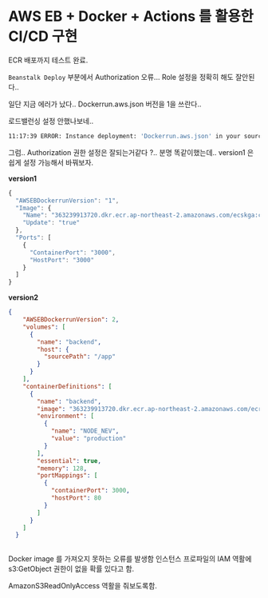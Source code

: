 # AWS EB + Docker + Actions 를 활용한 CI/CD 구현 

ECR 배포까지 테스트 완료.

`Beanstalk Deploy` 부분에서 Authorization 오류...
Role 설정을 정확히 해도 잘안된다..

일단 지금 에러가 났다..
Dockerrun.aws.json 버전을 1을 쓰란다..

로드밸런싱 설정 안했나보네..

```sh
11:17:39 ERROR: Instance deployment: 'Dockerrun.aws.json' in your source bundle specifies an unsupported version. Elastic Beanstalk only supports version 1 for non compose app and version 3 for compose app. The deployment failed.
```

그럼.. Authorization 권한 설정은 잘되는거같다 ?.. 분명 똑같이했는데.. 
version1 은 쉽게 설정 가능해서 바꿔보자. 

**version1**
```js
{
  "AWSEBDockerrunVersion": "1",
  "Image": {
    "Name": "363239913720.dkr.ecr.ap-northeast-2.amazonaws.com/ecskga:cef6c01eef9237c1f86e0619264880703719fe5a",
    "Update": "true"
  },
  "Ports": [
    {
      "ContainerPort": "3000",
      "HostPort": "3000"
    }
  ]
}
```

**version2**
```json
{
    "AWSEBDockerrunVersion": 2,
    "volumes": [
      {
        "name": "backend",
        "host": {
          "sourcePath": "/app"
        }
      }
    ],
    "containerDefinitions": [
      {
        "name": "backend",
        "image": "363239913720.dkr.ecr.ap-northeast-2.amazonaws.com/ecrkga:latest",
        "environment": [
          {
            "name": "NODE_NEV",
            "value": "production"
          }
        ],
        "essential": true,
        "memory": 128,
        "portMappings": [
          {
            "containerPort": 3000,
            "hostPort": 80
          }
        ]
      }
    ]
  }
  
```


Docker image 를 가져오지 못하는 오류를 발생함
인스턴스 프로파일의 IAM 역활에 s3:GetObject 권한이 없을 확률 있다고 함.

AmazonS3ReadOnlyAccess 역활을 줘보도록함.